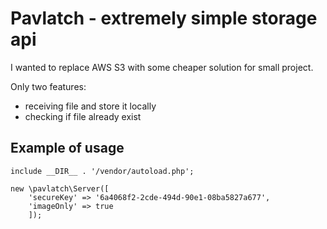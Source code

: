 # Pavlatch - extremely simple storage api

I wanted to replace AWS S3 with some cheaper solution for small project.

Only two features:
- receiving file and store it locally
- checking if file already exist

## Example of usage

```
include __DIR__ . '/vendor/autoload.php';

new \pavlatch\Server([
    'secureKey' => '6a4068f2-2cde-494d-90e1-08ba5827a677',
    'imageOnly' => true
    ]);

```
